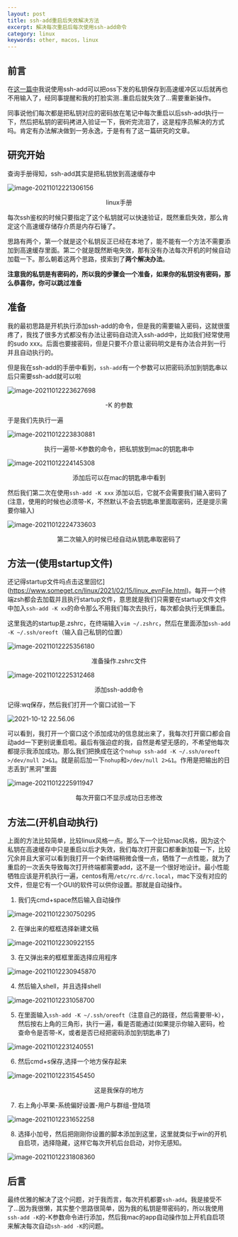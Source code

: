 ```yaml
---
layout: post
title: ssh-add重启后失效解决方法
excerpt: 解决每次重启后每次使用ssh-add命令
category: linux
keywords: other, macos，linux
---
```


## 前言

在[这一篇中](https://www.someget.cn/linux/2021/09/05/linux_ssh03.html)我说使用ssh-add可以把oss下发的私钥保存到高速缓冲区以后就再也不用输入了，经同事提醒和我的打脸实测..重启后就失效了...需要重新操作。

同事说他们每次都是把私钥对应的密码放在笔记中每次重启以后ssh-add执行一下，然后把私钥的密码拷进入验证一下，我听完流泪了，这是程序员解决的方式吗。肯定有办法解决做到一劳永逸，于是有有了这一篇研究的文章。

## 研究开始

查询手册得知，ssh-add其实是把私钥放到高速缓存中

![image-20211012221306156](https://mypicgogo.oss-cn-hangzhou.aliyuncs.com/tuchuang20211012221306.png)

<center>linux手册</center>



每次ssh鉴权的时候只要指定了这个私钥就可以快速验证，既然重启失效，那么肯定这个高速缓存储存介质是内存石锤了。

思路有两个，第一个就是这个私钥反正已经在本地了，能不能有一个方法不需要添加到高速缓存里面。第二个就是既然断电失效，那有没有办法每次开机的时候自动加载一下。那么朝着这两个思路，摸索到了**两个解决办法**。

**注意我的私钥是有密码的，所以我的步骤会一个准备，如果你的私钥没有密码，那么恭喜你，你可以跳过准备**



## 准备

我的最初思路是开机执行添加ssh-add的命令，但是我的需要输入密码，这就很蛋疼了，我找了很多方式都没有办法让密码自动流入ssh-add中，比如我们经常使用的sudo xxx。后面也要接密码，但是只要不介意让密码明文是有办法合并到一行并且自动执行的。

但是我在ssh-add的手册中看到，``ssh-add``有一个参数可以把密码添加到钥匙串以后只需要ssh-add就可以啦

![image-20211012223627698](https://mypicgogo.oss-cn-hangzhou.aliyuncs.com/tuchuang20211012223627.png)

<center>-K 的参数</center>

于是我们先执行一遍

![image-20211012223830881](https://mypicgogo.oss-cn-hangzhou.aliyuncs.com/tuchuang20211012223830.png)

<center>执行一遍带-K参数的命令，把私钥放到mac的钥匙串中</center>

![image-20211012224145308](https://mypicgogo.oss-cn-hangzhou.aliyuncs.com/tuchuang20211012224145.png)

<center>添加后可以在mac的钥匙串中看到</center>



然后我们第二次在使用``ssh-add -K xxx`` 添加以后，它就不会需要我们输入密码了(注意，使用的时候也必须带-K，不然默认不会去钥匙串里面取密码，还是提示需要你输入)

![image-20211012224733603](https://mypicgogo.oss-cn-hangzhou.aliyuncs.com/tuchuang20211012224733.png)

<center>第二次输入的时候已经自动从钥匙串取密码了</center>



## 方法一(使用startup文件)

还记得startup文件吗点击这里回忆](https://www.someget.cn/linux/2021/02/15/linux_evnFile.html)。每开一个终端zsh都会去加载并且执行startup文件，意思就是我们只需要在startup文件文件中加入``ssh-add -K xx``的命令那么不用我们每次去执行，每次都会执行无惧重启。

这里我选的startup是.zshrc，在终端输入``vim ~/.zshrc``，然后在里面添加``ssh-add -K ~/.ssh/oreoft``（输入自己私钥的位置）

![image-20211012225356180](https://mypicgogo.oss-cn-hangzhou.aliyuncs.com/tuchuang20211012225356.png)

<center>准备操作.zshrc文件</center>

![image-20211012225312468](https://mypicgogo.oss-cn-hangzhou.aliyuncs.com/tuchuang20211012225312.png)

<center>添加ssh-add命令</center>

记得:wq保存，然后我们打开一个窗口试验一下

![2021-10-12 22.56.06](https://mypicgogo.oss-cn-hangzhou.aliyuncs.com/tuchuang20211012225636.gif)

可以看到，我打开一个窗口这个添加成功的信息就出来了，我每次打开窗口都会自动add一下更别说重启啦。最后有强迫症的我，自然是希望无感的，不希望他每次都提示我添加成功。那么我们把换成在这个``nohup ssh-add -K ~/.ssh/oreoft >/dev/null 2>&1``。就是前后加一下``nohup``和``>/dev/null 2>&1``。作用是把输出的日志丢到"黑洞"里面

![image-20211012225911947](https://mypicgogo.oss-cn-hangzhou.aliyuncs.com/tuchuang20211012225912.png)

<center>每次开窗口不显示成功日志修改</center>



## 方法二(开机自动执行)

上面的方法比较简单，比较linux风格一点。那么下一个比较mac风格，因为这个私钥在高速缓存中只是重启以后才失效，我们每次打开窗口都重新加载一下，比较冗余并且大家可以看到我打开一个新终端稍微会慢一点，牺牲了一点性能，就为了重启的一次丢失导致每次打开终端都需要add，这不是一个很好地设计。最小性能牺牲应该是开机执行一遍，centos有用``/etc/rc.d/rc.local``，mac下没有对应的文件，但是它有一个GUI的软件可以供你设置。那就是自动操作。

1. 我们先cmd+space然后输入自动操作

![image-20211012230750295](https://mypicgogo.oss-cn-hangzhou.aliyuncs.com/tuchuang20211012230750.png)

2. 在弹出来的框框选择新建文稿

![image-20211012230922155](https://mypicgogo.oss-cn-hangzhou.aliyuncs.com/tuchuang20211012230922.png)

3. 在又弹出来的框框里面选择应用程序

![image-20211012230945870](https://mypicgogo.oss-cn-hangzhou.aliyuncs.com/tuchuang20211012230945.png)

4. 然后输入shell，并且选择shell

![image-20211012231058700](https://mypicgogo.oss-cn-hangzhou.aliyuncs.com/tuchuang20211012231058.png)

5. 在里面输入``ssh-add -K ~/.ssh/oreoft``（注意自己的路径，然后需要带-k），然后按右上角的三角形，执行一遍，看是否能通过(如果提示你输入密码，检查命令是否带-K，或者是否已经把密码添加到钥匙串了)

![image-20211012231240551](https://mypicgogo.oss-cn-hangzhou.aliyuncs.com/tuchuang20211012231240.png)

6. 然后cmd+s保存,选择一个地方保存起来

![image-20211012231545450](https://mypicgogo.oss-cn-hangzhou.aliyuncs.com/tuchuang20211012231545.png)

<center>这是我保存的地方</center>

7. 右上角小苹果-系统偏好设置-用户与群组-登陆项

![image-20211012231652258](https://mypicgogo.oss-cn-hangzhou.aliyuncs.com/tuchuang20211012231652.png)

8. 选择小加号，然后把刚刚你设置的脚本添加到这里，这里就类似于win的开机自启项，选择隐藏，这样它每次开机后台启动，对你无感知。

![image-20211012231808360](https://mypicgogo.oss-cn-hangzhou.aliyuncs.com/tuchuang20211012231808.png)

## 后言

最终优雅的解决了这个问题，对于我而言，每次开机都要``ssh-add``。我是接受不了...因为我很懒，其实整个思路很简单，因为我的私钥是带密码的，所以我使用``ssh-add -K``的-K参数命令进行添加，然后我mac的app自动操作加上开机自启项来解决每次自动``ssh-add -K``的问题。


